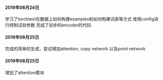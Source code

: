 #### 2019年08月24日
学习了torchtext在数据上如何构建examples和如何构建词表等方式
使用config进行控制试验参数
完成了初步的encoder的代码

#### 2019年08月25日
完成的简单的生成，尝试增加attention, copy network 以及point network

#### 2019年08月25日
增加了attention模块